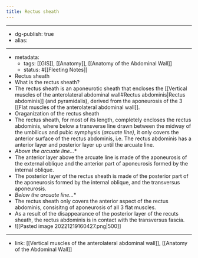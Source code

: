 ```yaml
---
title: Rectus sheath
---
```


- --
- dg-publish: true
- alias:
- --
- metadata:
	- tags: [[GIS]], [[Anatomy]], [[Anatomy of the Abdominal Wall]]
	- status: #[[Fleeting Notes]]
- Rectus sheath
- What is the rectus sheath?
- The rectus sheath is an aponeurotic sheath that encloses the [[Vertical muscles of the anterolateral abdominal wall#Rectus abdominis|Rectus abdominis]] (and pyramidalis), derived from the aponeurosis of the 3 [[Flat muscles of the anterolateral abdominal wall]].
- Oraganization of the rectus sheath
- The rectus sheath, for most of its length, completely encloses the rectus abdominis, where below a transverse line drawn between the midway of the umbilicus and pubic symphysis (*arcuate line)*, it only covers the anterior surface of the rectus abdominis, i.e. The rectus abdominis has a anterior layer and posterior layer up until the arcuate line.
- *Above the arcuate line…**
- The anterior layer above the arcuate line is made of the aponeurosis of the external oblique and the anterior part of aponeurosis formed by the internal oblique.
- The posterior layer of the rectus sheath is made of the posterior part of the aponeurosis formed by the internal oblique, and the transversus aponeurosis.
- *Below the arcuate line…**
- The rectus sheath only covers the anterior aspect of the rectus abdominis, consisitng of aponeurosis of all 3 flat muscles.
- As a result of the disappearance of the posterior layer of the recuts sheath, the rectus abdominis is in contact with the transversus fascia.
- ![[Pasted image 20221219160427.png|500]]
- --
- link: [[Vertical muscles of the anterolateral abdominal wall]], [[Anatomy of the Abdominal Wall]]